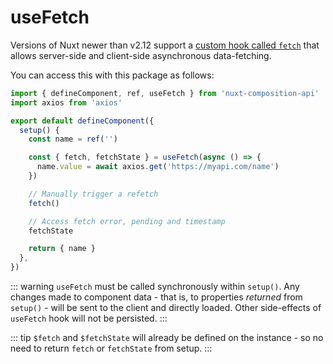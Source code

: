 ---
---

# useFetch

Versions of Nuxt newer than v2.12 support a [custom hook called `fetch`](https://nuxtjs.org/api/pages-fetch/) that allows server-side and client-side asynchronous data-fetching.

You can access this with this package as follows:

```ts
import { defineComponent, ref, useFetch } from 'nuxt-composition-api'
import axios from 'axios'

export default defineComponent({
  setup() {
    const name = ref('')

    const { fetch, fetchState } = useFetch(async () => {
      name.value = await axios.get('https://myapi.com/name')
    })

    // Manually trigger a refetch
    fetch()

    // Access fetch error, pending and timestamp
    fetchState

    return { name }
  },
})
```

::: warning
`useFetch` must be called synchronously within `setup()`. Any changes made to component data - that is, to properties _returned_ from `setup()` - will be sent to the client and directly loaded. Other side-effects of `useFetch` hook will not be persisted.
:::

::: tip
`$fetch` and `$fetchState` will already be defined on the instance - so no need to return `fetch` or `fetchState` from setup.
:::